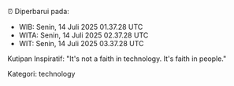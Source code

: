 ⏰ Diperbarui pada:
- WIB: Senin, 14 Juli 2025 01.37.28 UTC
- WITA: Senin, 14 Juli 2025 02.37.28 UTC
- WIT: Senin, 14 Juli 2025 03.37.28 UTC

Kutipan Inspiratif:
"It's not a faith in technology. It's faith in people."


Kategori: technology

